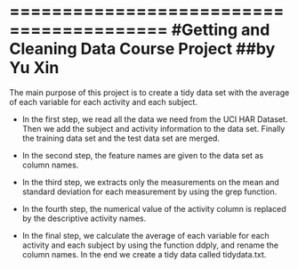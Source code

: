 =========================================
#Getting and Cleaning Data Course Project
##by Yu Xin
=========================================

The main purpose of this project is to create a tidy data set with the average of each variable for each activity and each subject. 

* In the first step, we read all the data we need from the UCI HAR Dataset. Then we add the subject and activity information to the data set. Finally the training data set and the test data set are merged.

* In the second step, the feature names are given to the data set as column names.  

* In the third step, we extracts only the measurements on the mean and standard deviation for each measurement by using the grep function.

* In the fourth step, the numerical value of the activity column is replaced by the descriptive activity names.

* In the final step, we calculate the average of each variable for each activity and each subject by using the function ddply, and rename the column names. In the end we create a tidy data called tidydata.txt.
